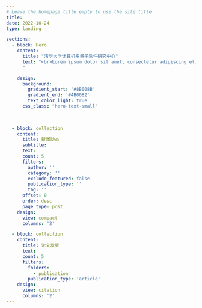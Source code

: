 ```yaml
---
# Leave the homepage title empty to use the site title
title:
date: 2022-10-24
type: landing

sections:
  - block: Hero
    content:
      title: "清华大学计算机系量子软件研究中心"
      text: "<br>Lorem ipsum dolor sit amet, consectetur adipiscing elit. Donec tincidunt commodo nulla, id faucibus erat rutrum id. Sed nibh nisi, commodo sit amet lacus in, congue scelerisque augue. Nullam lectus tortor, ornare eu aliquam non, malesuada ac odio.
      "

    design:
      background:
        gradient_start: '#8B008B'
        gradient_end: '#4B0082'
        text_color_light: true
      css_class: "hero-text-small"

          
  
  - block: collection
    content:
      title: 新闻动态
      subtitle:
      text:
      count: 5
      filters:
        author: ''
        category: ''
        exclude_featured: false
        publication_type: ''
        tag: ''
      offset: 0
      order: desc
      page_type: post
    design:
      view: compact
      columns: '2'

  - block: collection
    content:
      title: 论文发表
      text: 
      count: 5
      filters:
        folders:
          - publication
        publication_type: 'article'
    design:
      view: citation
      columns: '2'
---
```


